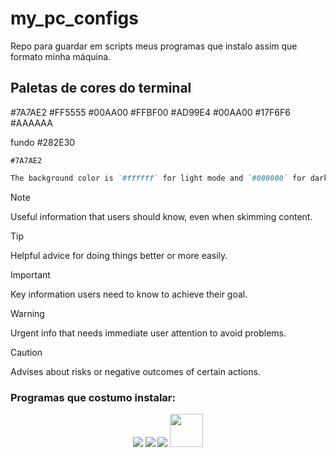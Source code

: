 # my_pc_configs
Repo para guardar em scripts meus programas que instalo assim que formato minha máquina.


## Paletas de cores do terminal 

#7A7AE2
#FF5555
#00AA00
#FFBF00
#AD99E4
#00AA00
#17F6F6
#AAAAAA

fundo #282E30

`#7A7AE2`

```markdown
The background color is `#ffffff` for light mode and `#000000` for dark mode.
```








> [!NOTE]
> Useful information that users should know, even when skimming content.

> [!TIP]
> Helpful advice for doing things better or more easily.

> [!IMPORTANT]
> Key information users need to know to achieve their goal.

> [!WARNING]
> Urgent info that needs immediate user attention to avoid problems.

> [!CAUTION]
> Advises about risks or negative outcomes of certain actions.


### Programas que costumo instalar:

 

<p align="center">
        <img src="https://skillicons.dev/icons?i=discord">
    <a href="https://skillicons.dev">
        <img src="https://skillicons.dev/icons?i=obsidian"></a>
    <a href="https://skillicons.dev">
        <img src="https://skillicons.dev/icons?i=vscode"></a>
        <img src="https://cdn.iconscout.com/icon/free/png-256/free-spotify-3166423-2641594.png?f=webp" width=53/>
</p>


